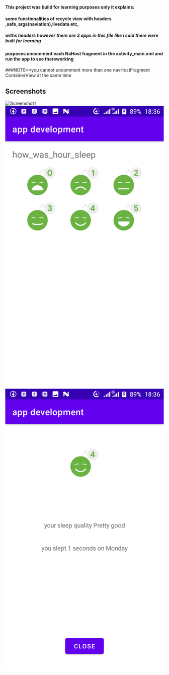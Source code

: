 #

#### This project was build for learning purposes only it explains: 
#### some  functionalities of recycle view with headers ,safe_args(naviation),livedata etc,
##### withs headers however there are 3 apps in this file like i said there were built for learning
#### purposes uncomment each NaHost fragment in the activity_main.xml and run the app to see thereworking
###NOTE==you cannot uncomment more than one navHostFragment ContainerView at the same time

## Screenshots

![Screenshot1](screenshots/Screenshot1.png)
![Screenshot2](screenshots/Screenshot2.png)
![Screenshot2](screenshots/Screenshot3.png)
